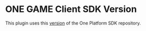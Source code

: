 # ONE GAME Client SDK Version

This plugin uses this [version](https://git.i3d.net/one/ardentblue/one-game-sdk/-/commit/18ba3fa30169f01ef7229b888697a3085614b8e9) of the One Platform SDK repository.
